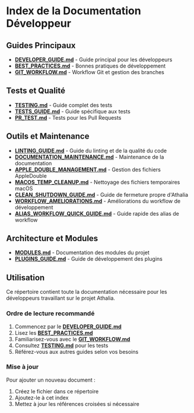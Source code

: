 # Index de la Documentation Développeur

## Guides Principaux

- **[DEVELOPER_GUIDE.md](DEVELOPER_GUIDE.md)** - Guide principal pour les développeurs
- **[BEST_PRACTICES.md](BEST_PRACTICES.md)** - Bonnes pratiques de développement
- **[GIT_WORKFLOW.md](GIT_WORKFLOW.md)** - Workflow Git et gestion des branches

## Tests et Qualité

- **[TESTING.md](TESTING.md)** - Guide complet des tests
- **[TESTS_GUIDE.md](TESTS_GUIDE.md)** - Guide spécifique aux tests
- **[PR_TEST.md](PR_TEST.md)** - Tests pour les Pull Requests

## Outils et Maintenance

- **[LINTING_GUIDE.md](LINTING_GUIDE.md)** - Guide du linting et de la qualité du code
- **[DOCUMENTATION_MAINTENANCE.md](DOCUMENTATION_MAINTENANCE.md)** - Maintenance de la documentation
- **[APPLE_DOUBLE_MANAGEMENT.md](APPLE_DOUBLE_MANAGEMENT.md)** - Gestion des fichiers AppleDouble
- **[MACOS_TEMP_CLEANUP.md](MACOS_TEMP_CLEANUP.md)** - Nettoyage des fichiers temporaires macOS
- **[CLEAN_SHUTDOWN_GUIDE.md](CLEAN_SHUTDOWN_GUIDE.md)** - Guide de fermeture propre d'Athalia
- **[WORKFLOW_AMELIORATIONS.md](WORKFLOW_AMELIORATIONS.md)** - Améliorations du workflow de développement
- **[ALIAS_WORKFLOW_QUICK_GUIDE.md](ALIAS_WORKFLOW_QUICK_GUIDE.md)** - Guide rapide des alias de workflow

## Architecture et Modules

- **[MODULES.md](MODULES.md)** - Documentation des modules du projet
- **[PLUGINS_GUIDE.md](PLUGINS_GUIDE.md)** - Guide de développement des plugins

## Utilisation

Ce répertoire contient toute la documentation nécessaire pour les développeurs travaillant sur le projet Athalia.

### Ordre de lecture recommandé

1. Commencez par le **[DEVELOPER_GUIDE.md](DEVELOPER_GUIDE.md)**
2. Lisez les **[BEST_PRACTICES.md](BEST_PRACTICES.md)**
3. Familiarisez-vous avec le **[GIT_WORKFLOW.md](GIT_WORKFLOW.md)**
4. Consultez **[TESTING.md](TESTING.md)** pour les tests
5. Référez-vous aux autres guides selon vos besoins

### Mise à jour

Pour ajouter un nouveau document :
1. Créez le fichier dans ce répertoire
2. Ajoutez-le à cet index
3. Mettez à jour les références croisées si nécessaire 
